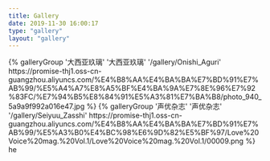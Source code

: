 ```yaml
---
title: Gallery
date: 2019-11-30 16:00:17
type: "gallery"
layout: "gallery"
---
```


<div class="gallery-group-main">
{% galleryGroup '大西亚玖璃' '大西亚玖璃' '/gallery/Onishi_Aguri' https://promise-thj1.oss-cn-guangzhou.aliyuncs.com/%E4%B8%AA%E4%BA%BA%E7%BD%91%E7%AB%99/%E5%A4%A7%E8%A5%BF%E4%BA%9A%E7%8E%96%E7%92%83FC/%E7%94%B5%E8%84%91%E5%A3%81%E7%BA%B8/photo_940_5a9a9f992a016e47.jpg %}
{% galleryGroup '声优杂志' '声优杂志' '/gallery/Seiyuu_Zasshi' https://promise-thj1.oss-cn-guangzhou.aliyuncs.com/%E4%B8%AA%E4%BA%BA%E7%BD%91%E7%AB%99/%E5%A3%B0%E4%BC%98%E6%9D%82%E5%BF%97/Love%20Voice%20mag.%20Vol.1/Love%20Voice%20mag.%20Vol.1/00009.png %}
</div>
he